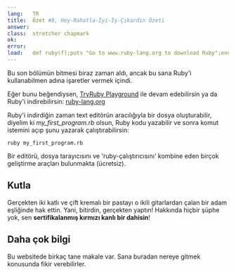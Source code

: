 ```yaml
---
lang:   TR
title:  Özet #8, Hey-Rahatla-İyi-İş-Çıkardın Özeti
answer:
class:  stretcher chapmark
ok:     
error:  
load:   def ruby(f);puts "Go to www.ruby-lang.org to download Ruby";end;class K;attr_reader :rb;end;my_first_program=K.new
---
```


Bu son bölümün bitmesi biraz zaman aldı, ancak bu sana Ruby'i kullanabilmen adına işaretler vermek içindi.

Eğer bunu beğendiysen, <a href="/playground">TryRuby Playground</a> ile devam edebilirsin ya da
Ruby'i indirebilirsin:
<a href="https://www.ruby-lang.org/en/downloads/" target="_blank">ruby-lang.org</a>

Ruby'i indirdiğin zaman text editörün aracılığıyla bir dosya oluşturabilir, diyelim ki _my\_first\_program.rb_ olsun,
Ruby kodu yazabilir ve sonra komut istemini açıp şunu yazarak çalıştırabilirsin:

    ruby my_first_program.rb

Bir editörü, dosya tarayıcısını ve 'ruby-çalıştırıcısını' kombine eden birçok geliştirme araçları bulunmakta (ücretsiz).

## Kutla
Gerçekten iki katlı ve çift kremalı bir pastayı o ikili gitarlardan çalan bir adam eşliğinde hak ettin.
Yani, bitirdin, gerçekten yaptın! Hakkında hiçbir şüphe yok, sen __sertifikalanmış kırmızı kanlı bir dahisin__!

## Daha çok bilgi
Bu websitede birkaç tane makale var. Sana buradan nereye gitmek konusunda fikir verebilirler.
